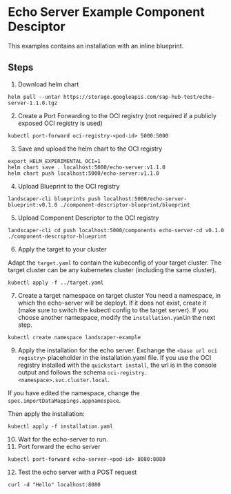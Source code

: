 # Echo Server Example Component Desciptor

This examples contains an installation with an inline blueprint.
## Steps
1. Download helm chart 
```
helm pull --untar https://storage.googleapis.com/sap-hub-test/echo-server-1.1.0.tgz
```
2. Create a Port Forwarding to the OCI registry
(not required if a publicly exposed OCI registry is used)
```
kubectl port-forward oci-registry-<pod-id> 5000:5000
```

3. Save and upload the helm chart to the OCI registry
```
export HELM_EXPERIMENTAL_OCI=1
helm chart save . localhost:5000/echo-server:v1.1.0
helm chart push localhost:5000/echo-server:v1.1.0
```
4. Upload Blueprint to the OCI registry
```
landscaper-cli blueprints push localhost:5000/echo-server-blueprint:v0.1.0 ./component-descriptor-blueprint/blueprint
```

5. Upload Component Descriptor to the OCI registry
```
landscaper-cli cd push localhost:5000/components echo-server-cd v0.1.0 ./component-descriptor-blueprint
```
6. Apply the target to your cluster

Adapt the `target.yaml` to contain the kubeconfig of your target cluster.
The target cluster can be any kubernetes cluster (including the same cluster).
```
kubectl apply -f ../target.yaml
```
7. Create a target namespace on target cluster
You need a namespace, in which the echo-server will be deployt. If it does not exist, create it (make sure to switch the kubectl config to the target server). If you choose another namespace, modify the `installation.yaml`in the next step.

```
kubectl create namespace landscaper-example
```

9. Apply the installation for the echo server.
Exchange the `<base url oci registry>` placeholder in the installation.yaml file. If you use the OCI registry installed with the `quickstart install`, the url is in the console output and follows the schema `oci-registry.<namespace>.svc.cluster.local`.

If you have edited the namespace, change the `spec.importDataMappings.appnamespace`.

Then apply the installation:
```
kubectl apply -f installation.yaml
```
10. Wait for the echo-server to run.
11. Port forward the echo server
```
kubectl port-forward echo-server-<pod-id> 8080:8080

```
12. Test the echo server with a POST request
```
curl -d "Hello" localhost:8080
```
